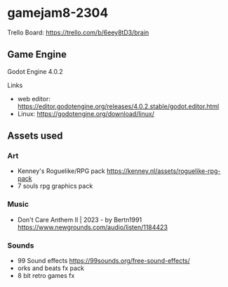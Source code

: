 # gamejam8-2304
Trello Board: https://trello.com/b/6eey8tD3/brain
## Game Engine
Godot Engine 4.0.2

Links
- web editor: https://editor.godotengine.org/releases/4.0.2.stable/godot.editor.html
- Linux: https://godotengine.org/download/linux/

## Assets used
### Art
- Kenney's Roguelike/RPG pack https://kenney.nl/assets/roguelike-rpg-pack
- 7 souls rpg graphics pack



### Music
- Don't Care Anthem II | 2023 - by Bertn1991 https://www.newgrounds.com/audio/listen/1184423


### Sounds
- 99 Sound effects https://99sounds.org/free-sound-effects/
- orks and beats fx pack
- 8 bit retro games fx

